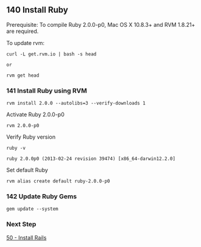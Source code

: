 ## 140 Install Ruby

Prerequisite: To compile Ruby 2.0.0-p0, Mac OS X 10.8.3+ and RVM 1.8.21+ are required.

To update rvm:

```console
curl -L get.rvm.io | bash -s head

or

rvm get head
```

### 141 Install Ruby using RVM

```console
rvm install 2.0.0 --autolibs=3 --verify-downloads 1
```

Activate Ruby 2.0.0-p0

```console
rvm 2.0.0-p0
```

Verify Ruby version

```console
ruby -v
```

```
ruby 2.0.0p0 (2013-02-24 revision 39474) [x86_64-darwin12.2.0]
```

Set default Ruby

```console
rvm alias create default ruby-2.0.0-p0
```

### 142 Update Ruby Gems

```console
gem update --system
```

### Next Step

[50 - Install Rails](https://github.com/remomueller/documentation/tree/master/macosx/50-rails.rdoc)
